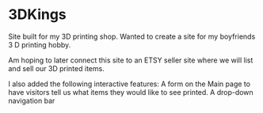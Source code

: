 # 3DKings
Site built for my 3D printing shop.
Wanted to create a site for my boyfriends 3 D printing hobby.

Am hoping to later connect this site to an ETSY seller site where we will list and sell our 3D printed items.

I also added the following interactive features:
A form on the Main page to have visitors tell us what items they would like to see printed.
A drop-down navigation bar
  
